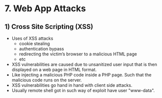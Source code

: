 # 7. Web App Attacks

## 1\) Cross Site Scripting \(XSS\) 

* Uses of XSS attacks
  * cookie stealing
  * authentication bypass
  * redirecting the victim’s browser to a malicious HTML page
  * etc
* XSS vulnerabilities are caused due to unsanitized user input that is then displayed on a web page in HTML format.
* Like injecting a malicious PHP code inside a PHP page. Such that the malicious code runs on the server.
* XSS vulnerabilities go hand in hand with client side attacks.
* Usually remote shell got in such way of exploit have user "www-data".



